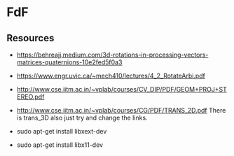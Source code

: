 # FdF
## Resources
- https://behreajj.medium.com/3d-rotations-in-processing-vectors-matrices-quaternions-10e2fed5f0a3
- https://www.engr.uvic.ca/~mech410/lectures/4_2_RotateArbi.pdf
- http://www.cse.iitm.ac.in/~vplab/courses/CV_DIP/PDF/GEOM+PROJ+STEREO.pdf
- http://www.cse.iitm.ac.in/~vplab/courses/CG/PDF/TRANS_2D.pdf There is trans_3D also just try and change the links.


- sudo apt-get install libxext-dev
- sudo apt-get install libx11-dev
